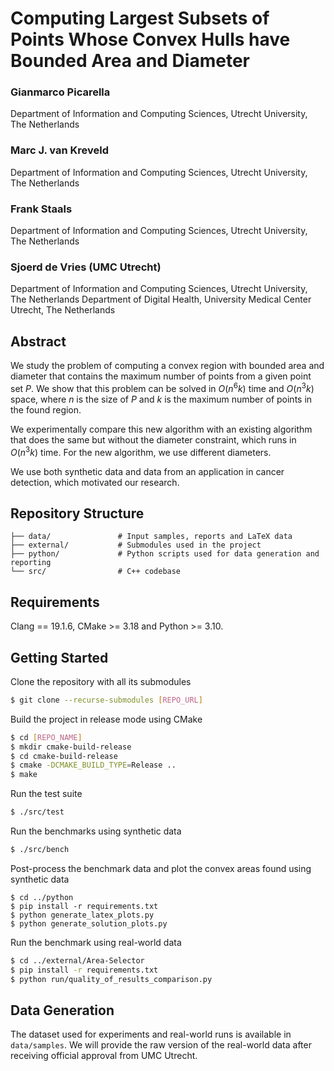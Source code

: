 # Computing Largest Subsets of Points Whose Convex Hulls have Bounded Area and Diameter

### Gianmarco Picarella
Department of Information and Computing Sciences, Utrecht University, The Netherlands
### Marc J. van Kreveld
Department of Information and Computing Sciences, Utrecht University, The Netherlands
### Frank Staals
Department of Information and Computing Sciences, Utrecht University, The Netherlands
### Sjoerd de Vries (UMC Utrecht)
Department of Information and Computing Sciences, Utrecht University, The Netherlands
Department of Digital Health, University Medical Center Utrecht, The Netherlands


## Abstract

We study the problem of computing a convex region with bounded area and diameter that contains the maximum number of points from a given point set $P$. We show that this problem can be solved in $O(n^6k)$ time and $O(n^3k)$ space, where $n$ is the size of $P$ and $k$ is the maximum number of points in the found region. 

We experimentally compare this new algorithm with an existing algorithm that does the same but without the diameter constraint, which runs in $O(n^3k)$ time. For the new algorithm, we use different diameters. 

We use both synthetic data and data from an application in cancer detection, which motivated our research.

## Repository Structure

```
├── data/               # Input samples, reports and LaTeX data
├── external/           # Submodules used in the project
├── python/             # Python scripts used for data generation and reporting
└── src/                # C++ codebase
```

## Requirements

Clang == 19.1.6, CMake >= 3.18 and Python >= 3.10.

## Getting Started

Clone the repository with all its submodules

```sh
$ git clone --recurse-submodules [REPO_URL]
```

Build the project in release mode using CMake

```sh
$ cd [REPO_NAME]
$ mkdir cmake-build-release
$ cd cmake-build-release
$ cmake -DCMAKE_BUILD_TYPE=Release ..
$ make
```

Run the test suite

```sh
$ ./src/test
```

Run the benchmarks using synthetic data
```bash
$ ./src/bench
```

Post-process the benchmark data and plot the convex areas found using synthetic data

```
$ cd ../python
$ pip install -r requirements.txt
$ python generate_latex_plots.py
$ python generate_solution_plots.py
```

Run the benchmark using real-world data
```bash
$ cd ../external/Area-Selector
$ pip install -r requirements.txt
$ python run/quality_of_results_comparison.py
```

## Data Generation

The dataset used for experiments and real-world runs is available in `data/samples`. We will provide the raw version of the real-world data after receiving official approval from UMC Utrecht.

